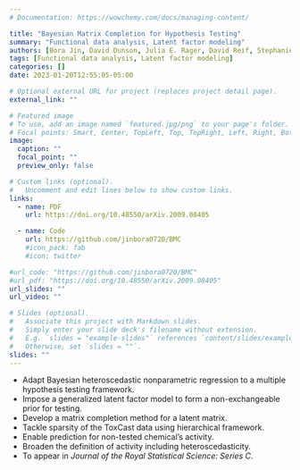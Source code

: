 ```yaml
---
# Documentation: https://wowchemy.com/docs/managing-content/

title: "Bayesian Matrix Completion for Hypothesis Testing"
summary: "Functional data analysis, Latent factor modeling"
authors: [Bora Jin, David Dunson, Julia E. Rager, David Reif, Stephanie M. Engel, Amy H. Herring]
tags: [Functional data analysis, Latent factor modeling]
categories: []
date: 2023-01-20T12:55:05-05:00

# Optional external URL for project (replaces project detail page).
external_link: ""

# Featured image
# To use, add an image named `featured.jpg/png` to your page's folder.
# Focal points: Smart, Center, TopLeft, Top, TopRight, Left, Right, BottomLeft, Bottom, BottomRight.
image:
  caption: ""
  focal_point: ""
  preview_only: false

# Custom links (optional).
#   Uncomment and edit lines below to show custom links.
links:
  - name: PDF
    url: https://doi.org/10.48550/arXiv.2009.08405

  - name: Code
    url: https://github.com/jinbora0720/BMC
    #icon_pack: fab
    #icon: twitter

#url_code: "https://github.com/jinbora0720/BMC"
#url_pdf: "https://doi.org/10.48550/arXiv.2009.08405"
url_slides: ""
url_video: ""

# Slides (optional).
#   Associate this project with Markdown slides.
#   Simply enter your slide deck's filename without extension.
#   E.g. `slides = "example-slides"` references `content/slides/example-slides.md`.
#   Otherwise, set `slides = ""`.
slides: ""
---
```


* Adapt Bayesian heteroscedastic nonparametric regression to a multiple hypothesis testing framework.  
* Impose a generalized latent factor model to form a non-exchangeable prior for testing.
* Develop a matrix completion method for a latent matrix.
* Tackle sparsity of the ToxCast data using hierarchical framework.
* Enable prediction for non-tested chemical’s activity.
* Broaden the definition of activity including heteroscedasticity.
* To appear in *Journal of the Royal Statistical Science: Series C*.
